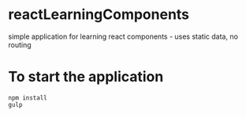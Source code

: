 # reactLearningComponents
simple application for learning react components - uses static data, no routing

# To start the application

```
npm install
gulp
```
